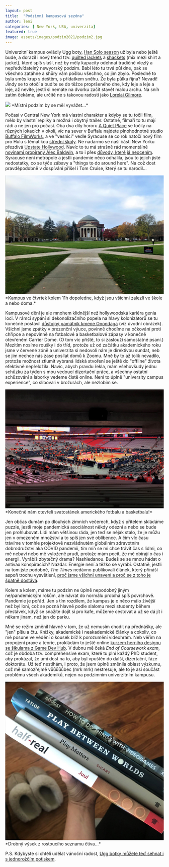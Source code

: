```yaml
---
layout: post
title:  "Podzimní kampusová sezóna"
author: leni
categories: [ New York, USA, univerzita]
featured: true
image: assets/images/podzim2021/podzim2.jpg
---
```


Univerzitní kampus ovládly Ugg boty, <a href="https://www.memesmonkey.com/topic/han+solo+season">Han Solo season</a> už byla nebo ještě bude, a dorazil i nový trend tzv. <a href="https://www.amazon.com/QUILTED-FRONT-JACKET-Medium-MAUVE/dp/B09HY92MDM/ref=sr_1_4_sspa?keywords=quilted+jacket&qid=1636813532&sr=8-4-spons&psc=1&spLa=ZW5jcnlwdGVkUXVhbGlmaWVyPUFGTE9HTVAzRjlFVVEmZW5jcnlwdGVkSWQ9QTAxODA5MzIzNVNMTVBQU0gySVNUJmVuY3J5cHRlZEFkSWQ9QTAyOTU2MTcxUDNDNk9NWTdKUFNSJndpZGdldE5hbWU9c3BfYXRmJmFjdGlvbj1jbGlja1JlZGlyZWN0JmRvTm90TG9nQ2xpY2s9dHJ1ZQ==">quilted jackets</a> a <a href="https://www.amazon.com/dp/B09GK4527G/ref=sspa_dk_detail_1?psc=1&pd_rd_i=B09GK4527G&pd_rd_w=2b5jr&pf_rd_p=887084a2-5c34-4113-a4f8-b7947847c308&pd_rd_wg=a1AWm&pf_rd_r=ZZTB2037JYGSM7ME6V3B&pd_rd_r=9f1c83f9-5f1b-4b4e-ace2-1d1158b868ed&smid=ANDGJ6ZM9IUX2&spLa=ZW5jcnlwdGVkUXVhbGlmaWVyPUEzVFFUMTcxUTNZT0VSJmVuY3J5cHRlZElkPUEwODcxNzQzM1BJVTBYU0syWVlSMyZlbmNyeXB0ZWRBZElkPUEwNjAxOTcxQjI1RkVEU1VQUzBRJndpZGdldE5hbWU9c3BfZGV0YWlsJmFjdGlvbj1jbGlja1JlZGlyZWN0JmRvTm90TG9nQ2xpY2s9dHJ1ZQ==">shackets</a> (mix mezi shirt a jacket), které spíš sluší, než by měly kapacity odehnat tradičně vlezlý a nepředvídatelný newyorský podzim. Babí léto tu trvá půl dne, pak se všechno zatáhne a shůry vám pošlou všechno, co jim zbylo. Posledně to byla směs krup s deštěm, s přídatkem sněhu. Že byla půlka října? Nevadí! Jindy se to otočí a budíte se do těžce propršeného dne, kdy leje a leje a leje, až nevíte, jestli si nemáte na dvorku začít stavět malou archu. Na sníh zatím čekáme, ale určitě ne s takovou radostí jako <a href="https://www.youtube.com/watch?v=MuS5IrQPqFg">Lorelai Gilmore</a>.

<img src="/assets/images/podzim2021/podzim1.jpg">
*Místní podzim by se měl vyvážet...*

Počasí v Central New York má vlastní charakter a kdyby se tu točil film, mělo by vlastní repliky a možná i obytný trailer. Ostatně, filmaři to tu mají rádi a ne jen pro počasí. Oba dva díly hororu <a href="https://www.imdb.com/title/tt6644200/">A Quiet Place</a> se točily na různých lokacích v okolí, víc na sever v Buffalu najdete plnohodnotné studio <a href="https://www.buffalofilmworks.com/">Buffalo FilmWorks</a>, a ve "vesnici" vedle Syracuse se co rok natočí nový film pro Hulu s tématikou <a href="https://americanhigh.com/">střední školy</a>. Ne nadarmo se naší části New Yorku přezdívá <a href="https://www.newyorkupstate.com/road-trips/2016/01/upstate_hollywood_movies_filmed_throughout_new_york_state.html">Upstate Hollywood</a>. Navíc to tu má strašně rád momentálně <a href="https://www.cnn.com/2021/11/10/entertainment/rust-film-crew-member-files-lawsuit/index.html">novinami propíraný Alec Baldwin</a>, a to i přes <a href="https://www.syracuse.com/celebrity-news/2021/02/i-love-syracuse-alec-baldwin-says-hes-thought-about-moving-to-cny-video.html">důvody, které já neocením</a>. Syracuse není metropole a jestli pandemie něco odhalila, jsou to jejich jisté nedostatky, co se týče zábavy a "things to do around here". Na což dost pravděpodobně v dospívání přišel i Tom Cruise, který se tu narodil...

<img src="/assets/images/podzim2021/podzim7.jpg">
*Kampus ve čtvrtek kolem 11h dopoledne, když jsou všichni zalezlí ve škole a nebo doma.*

Kampusové dění je ale mnohem klidnější než hollywoodská kariéra genia loci. V rámci sypání si dekonolizačního popela na hlavy kolonizátorů se tu konečně postavil <a href="https://news.syr.edu/blog/2021/10/14/first-phase-complete-of-new-onondaga-art-installation-on-the-quad/">důstojný památník kmene Onondaga</a> (viz úvodní obrázek). Všichni jsme zpátky v prezenční výuce, povinně chodíme na očkování proti chřipce a nepovinně na fotbalové a basketbalové zápasy v konečně otevřeném Carrier Dome. (O tom víc příště, to si zaslouží samostatné psaní.) Mezitím nosíme roušky i do tříd, protože už od začátku akademického roku jsme v červené zóně a univerzita si nedovolí nám je direktivou sundat, neb se jim nechce nás zase posílat domů k Zoomu. Mně by to až tolik nevadilo, protože možnost ztlumit vybraná lidská stvoření se ještě do "offline" života efektivně nepřeložila. Navíc, abych pravdu řekla, mám všehovšudy jednu schůzku za týden s mou vedoucí dizertační práce, a všechny ostatní schůzování a laborky vedeme čistě online. Není to úplně "university campus experience", co slibovali v brožurách, ale nezlobím se.

<img src="/assets/images/podzim2021/podzim5.jpg">
*Konečně nám otevřeli svatostánek amerického fotbalu a basketbalu!*

Jen občas dumám po dlouhých zimních večerech, když s přítelem skládáme puzzle, jestli moje pandemická asociálnost někdy odezní a nebo se bude jen prohlubovat. Lidi mám většinou ráda, jen teď se nějak stalo, že je můžu jen v omezeném množství a to spíš jen své oblíbence. A čím víc času trávíme v tomhle projektově nezvládnutém globálním zdravotním dobrodružství aka COVID pandemii, tím míň se mi chce trávit čas s lidmi, co mě nebaví nebo mě vyloženě prudí, protože mám pocit, že mě obírají o čas i energii. Vyrábíš zbytečný drama? Nashledanou. Budeš se se mnou hádat o antivax konspiracích? Nazdar. Energie není a těžko se vyrábí. Ostatně, jestli na tom jste podobně, *The Times* nedávno publikovali článek, který přináší aspoň trochu vysvětlení, <a href="https://time.com/6099133/why-you-feel-tired-all-the-time/">proč jsme všichni unavení a proč se z toho je špatně dostává</a>.

Kolem a kolem, máme tu podzim ne úplně nepodobný jiným ne/pandemickým rokům, ale návrat do normálu probíhá spíš povrchově. Pandemie je pořád. Jen s tím rozdílem, že kampus je o něco málo živější než byl loni, což se pozná hlavně podle slalomu mezi studenty během přestávek, když se snažíte dojít si pro kafe, můžeme cestovat a už se dá jít i někam jinam, než jen do parku.

Mně se režim změnil hlavně v tom, že už nemusím chodit na přednášky, ale "jen" píšu a čtu. Knížky, akademické i neakademické články a cokoliv, co mě posune ve vědění o kousek blíž k porozumění videohrám. Neb věřím na propojení praxe a teorie, prokládám to ještě online <a href="https://www.gamedevhub.cz/">kurzem herního designu se šikulama z Game Dev Hub</a>. V dubnu mě čeká *End of Coursework exam*, což je obdoba tzv. comprehensive exam, které tu plní každý PhD student, aby prokázal, že umí dost na to, aby byl vpuštěn do další, dizertační, fáze doktorátu. Už teď nestíhám, i proto, že jsem úplně změnila oblast výzkumu, což mě samozřejmě vůůůůůbec (mrk mrk) nestresuje, ale to je asi součást problému všech akademiků, nejen na podzimním univerzitním kampusu.

<img src="/assets/images/podzim2021/podzim3.jpg">
*Drobný výsek z rostoucího seznamu čtiva...*

 P.S. Kdybyste si chtěli udělat vánoční radost, <a href="https://theoodie.com/products/the-oodie-original-slipper-boots-unicorn">Ugg botky můžete teď sehnat i s jednorožčím potiskem</a>.
